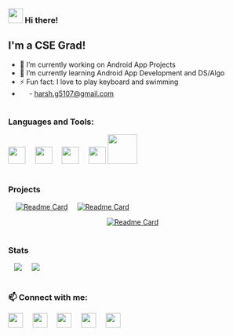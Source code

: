 <!-- &nbsp; This is used for space in markdown engine used in readme files -->
### <img src="https://raw.githubusercontent.com/MartinHeinz/MartinHeinz/master/wave.gif" width="30">  Hi there! 

## I'm a CSE Grad!
- 🔭 I’m currently working on Android App Projects
- 🌱 I’m currently learning Android App Development and DS/Algo
- ⚡ Fun fact: I love to play keyboard and swimming
- <img name="gmail" width="15px" src="https://user-images.githubusercontent.com/79085857/141674338-3bed24ed-753a-460c-83a2-20cc81c6f334.png" /> - harsh.g5107@gmail.com

# <!-- Used for line break -->
### Languages and Tools: 

<!-- below it imp to use in one line otherwise the icon go in vertical -->
<img name="c++" width="35px" src="https://user-images.githubusercontent.com/79085857/141675884-c7eeaece-bf04-4a7e-8de2-cc211d9e4ade.png"/> &nbsp;&nbsp;&nbsp; <img name="java" width="35px" src="https://user-images.githubusercontent.com/79085857/141675954-1d8192ee-1539-4c44-b3d2-af5cb3b6d572.png"/>
&nbsp;&nbsp;&nbsp; <img name="android" width="35px" src="https://user-images.githubusercontent.com/79085857/141676030-43664b25-0dd4-4199-8d10-ccf8603669de.png"/>
&nbsp;&nbsp;&nbsp; <img name="database" width="35px" src="https://user-images.githubusercontent.com/79085857/141676117-f78b273c-c7b9-4117-b66b-2a853163d50e.png"/>
<img name="firebase" width="60px" src="https://user-images.githubusercontent.com/79085857/141676139-4997e425-35b3-4d2f-8ab3-8357d093fad9.png"/>

#
### Projects
&nbsp;&nbsp;&nbsp; 
[![Readme Card](https://github-readme-stats.vercel.app/api/pin/?username=iharsh-g&theme=chartreuse-dark&repo=ShortYoutube)](https://github.com/iharsh-g/ShortYoutube) &nbsp;&nbsp;&nbsp; [![Readme Card](https://github-readme-stats.vercel.app/api/pin/?username=iharsh-g&theme=chartreuse-dark&repo=AnyTimeWeather)](https://github.com/iharsh-g/AnyTimeWeather)

&nbsp;&nbsp;&nbsp;&nbsp;&nbsp;&nbsp;&nbsp;&nbsp;&nbsp;&nbsp;&nbsp;&nbsp;&nbsp;&nbsp;&nbsp;&nbsp;&nbsp;&nbsp;&nbsp;&nbsp;&nbsp;&nbsp;&nbsp;&nbsp;&nbsp;&nbsp;&nbsp;&nbsp;&nbsp;&nbsp;&nbsp;&nbsp;&nbsp;&nbsp;&nbsp;&nbsp;&nbsp;&nbsp;&nbsp;&nbsp;&nbsp;&nbsp;&nbsp;&nbsp;&nbsp;&nbsp;&nbsp;&nbsp;&nbsp;&nbsp;
[![Readme Card](https://github-readme-stats.vercel.app/api/pin/?username=iharsh-g&theme=chartreuse-dark&repo=Moviepedia)](https://github.com/iharsh-g/Moviepedia)


#
### Stats

&nbsp;&nbsp;&nbsp;<img src="https://github-readme-stats.vercel.app/api?username=iharsh-g&layout=compact&show_icons=true&theme=chartreuse-dark" /> &nbsp;&nbsp;&nbsp; <img src="https://github-readme-stats.vercel.app/api/top-langs/?username=iharsh-g&theme=chartreuse-dark" />

#
### 📫 Connect with me: 

[<img name="linkedin" width="30px" src="https://user-images.githubusercontent.com/79085857/141673554-6a7f0f91-f436-4204-a680-e7b3ae05822e.png" />](https://www.linkedin.com/in/harsh-goyal-b3a042190)
&nbsp;&nbsp;&nbsp; [<img name="facebook" width="30px" src="https://user-images.githubusercontent.com/79085857/141674202-8d11244f-5325-47a3-a693-0d06432a2e69.png" />](https://www.facebook.com/harsh.goel.501)
&nbsp;&nbsp;&nbsp; [<img name="instagram" width="30px" src="https://user-images.githubusercontent.com/79085857/141674406-bbd34b39-4985-4315-8bd8-e7502a1388ad.png" />](https://www.instagram.com/iharsh_g/)
&nbsp;&nbsp;&nbsp; [<img name="twitter" width="30px" src="https://user-images.githubusercontent.com/79085857/141674271-fe1f7432-79d8-4ddf-88ed-c72ae08b73ba.png" />](https://www.twitter.com/@iharsh_g)
&nbsp;&nbsp;&nbsp; [<img name="telegram" width="30px" src="https://user-images.githubusercontent.com/79085857/141674315-2330ef38-fdf7-4a59-a745-3c1ecd9fb93c.png" />](https://t.me/iharsh_g)

#


